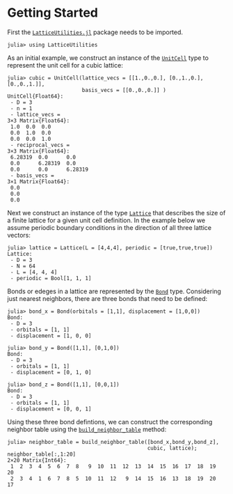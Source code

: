 # Getting Started

First the [`LatticeUtilities.jl`](https://cohensbw.github.io/LatticeUtilities.jl/dev/)
package needs to be imported.

```jldoctest getting_started
julia> using LatticeUtilities
```

As an initial example, we construct an instance of the [`UnitCell`](@ref) type
to represent the unit cell for a cubic lattice:

```jldoctest getting_started
julia> cubic = UnitCell(lattice_vecs = [[1.,0.,0.], [0.,1.,0.], [0.,0.,1.]],
                        basis_vecs = [[0.,0.,0.]] )
UnitCell{Float64}:
 - D = 3
 - n = 1
 - lattice_vecs =
3×3 Matrix{Float64}:
 1.0  0.0  0.0
 0.0  1.0  0.0
 0.0  0.0  1.0
 - reciprocal_vecs =
3×3 Matrix{Float64}:
 6.28319  0.0      0.0
 0.0      6.28319  0.0
 0.0      0.0      6.28319
 - basis_vecs =
3×1 Matrix{Float64}:
 0.0
 0.0
 0.0
```

Next we construct an instance of the type [`Lattice`](@ref) that describes the size
of a finite lattice for a given unit cell definition. In the example below we assume
periodic boundary conditions in the direction of all three lattice vectors:

```jldoctest getting_started
julia> lattice = Lattice(L = [4,4,4], periodic = [true,true,true])
Lattice:
 - D = 3
 - N = 64
 - L = [4, 4, 4]
 - periodic = Bool[1, 1, 1]
```

Bonds or edeges in a lattice are represented by the [`Bond`](@ref) type.
Considering just nearest neighbors, there are three bonds that need to be defined:

```jldoctest getting_started
julia> bond_x = Bond(orbitals = [1,1], displacement = [1,0,0])
Bond:
 - D = 3
 - orbitals = [1, 1]
 - displacement = [1, 0, 0]

julia> bond_y = Bond([1,1], [0,1,0])
Bond:
 - D = 3
 - orbitals = [1, 1]
 - displacement = [0, 1, 0]

julia> bond_z = Bond([1,1], [0,0,1])
Bond:
 - D = 3
 - orbitals = [1, 1]
 - displacement = [0, 0, 1]
```

Using these three bond defintions, we can construct the corresponding neighbor table
using the [`build_neighbor_table`](@ref) method:

```jldoctest getting_started
julia> neighbor_table = build_neighbor_table([bond_x,bond_y,bond_z],
                                             cubic, lattice); neighbor_table[:,1:20]
2×20 Matrix{Int64}:
 1  2  3  4  5  6  7  8   9  10  11  12  13  14  15  16  17  18  19  20
 2  3  4  1  6  7  8  5  10  11  12   9  14  15  16  13  18  19  20  17
```